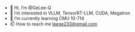 - 👋 Hi, I’m @GeLee-Q
- 👀 I’m interested in VLLM, TensorRT-LLM, CUDA, Megatron 
- 🌱 I’m currently learning CMU 10-714
- 📫 How to reach me leege233@gmail.com

<!---
GeLee-Q/GeLee-Q is a ✨ special ✨ repository because its `README.md` (this file) appears on your GitHub profile.
You can click the Preview link to take a look at your changes.
--->
